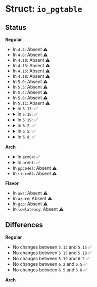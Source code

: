 # Struct: <code>io_pgtable</code>

## Status
<b>Regular</b>
<ul>
<li>
In <code>4.4</code>: Absent ⚠️
</li>
<li>
In <code>4.8</code>: Absent ⚠️
</li>
<li>
In <code>4.10</code>: Absent ⚠️
</li>
<li>
In <code>4.13</code>: Absent ⚠️
</li>
<li>
In <code>4.15</code>: Absent ⚠️
</li>
<li>
In <code>4.18</code>: Absent ⚠️
</li>
<li>
In <code>5.0</code>: Absent ⚠️
</li>
<li>
In <code>5.3</code>: Absent ⚠️
</li>
<li>
In <code>5.4</code>: Absent ⚠️
</li>
<li>
In <code>5.8</code>: Absent ⚠️
</li>
<li>
In <code>5.11</code>: Absent ⚠️
</li>
<li>
<details>
<summary>In <code>5.13</code>: ✅</summary>

```c
struct io_pgtable {
    enum io_pgtable_fmt fmt;
    void *cookie;
    struct io_pgtable_cfg cfg;
    struct io_pgtable_ops ops;
};
```
</details>
</li>
<li>
<details>
<summary>In <code>5.15</code>: ✅</summary>

```c
struct io_pgtable {
    enum io_pgtable_fmt fmt;
    void *cookie;
    struct io_pgtable_cfg cfg;
    struct io_pgtable_ops ops;
};
```
</details>
</li>
<li>
<details>
<summary>In <code>5.19</code>: ✅</summary>

```c
struct io_pgtable {
    enum io_pgtable_fmt fmt;
    void *cookie;
    struct io_pgtable_cfg cfg;
    struct io_pgtable_ops ops;
};
```
</details>
</li>
<li>
<details>
<summary>In <code>6.2</code>: ✅</summary>

```c
struct io_pgtable {
    enum io_pgtable_fmt fmt;
    void *cookie;
    struct io_pgtable_cfg cfg;
    struct io_pgtable_ops ops;
};
```
</details>
</li>
<li>
<details>
<summary>In <code>6.5</code>: ✅</summary>

```c
struct io_pgtable {
    enum io_pgtable_fmt fmt;
    void *cookie;
    struct io_pgtable_cfg cfg;
    struct io_pgtable_ops ops;
};
```
</details>
</li>
<li>
<details>
<summary>In <code>6.8</code>: ✅</summary>

```c
struct io_pgtable {
    enum io_pgtable_fmt fmt;
    void *cookie;
    struct io_pgtable_cfg cfg;
    struct io_pgtable_ops ops;
};
```
</details>
</li>
</ul>
<b>Arch</b>
<ul>
<li>
<details>
<summary>In <code>arm64</code>: ✅</summary>

```c
struct io_pgtable {
    enum io_pgtable_fmt fmt;
    void *cookie;
    struct io_pgtable_cfg cfg;
    struct io_pgtable_ops ops;
};
```
</details>
</li>
<li>
<details>
<summary>In <code>armhf</code>: ✅</summary>

```c
struct io_pgtable {
    enum io_pgtable_fmt fmt;
    void *cookie;
    struct io_pgtable_cfg cfg;
    struct io_pgtable_ops ops;
};
```
</details>
</li>
<li>
In <code>ppc64el</code>: Absent ⚠️
</li>
<li>
In <code>riscv64</code>: Absent ⚠️
</li>
</ul>
<b>Flavor</b>
<ul>
<li>
In <code>aws</code>: Absent ⚠️
</li>
<li>
In <code>azure</code>: Absent ⚠️
</li>
<li>
In <code>gcp</code>: Absent ⚠️
</li>
<li>
In <code>lowlatency</code>: Absent ⚠️
</li>
</ul>

## Differences
<b>Regular</b>
<ul>
<li>
No changes between <code>5.13</code> and <code>5.15</code> ✅
</li>
<li>
No changes between <code>5.15</code> and <code>5.19</code> ✅
</li>
<li>
No changes between <code>5.19</code> and <code>6.2</code> ✅
</li>
<li>
No changes between <code>6.2</code> and <code>6.5</code> ✅
</li>
<li>
No changes between <code>6.5</code> and <code>6.8</code> ✅
</li>
</ul>
<b>Arch</b>
<ul>
</ul>
